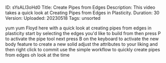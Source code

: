ID: sYsALl3oHd0
Title: Create Pipes from Edges
Description: This video takes a quick look at Creating Pipes from Edges in Plasticity.
Duration: 30
Version: 
Uploaded: 20230518
Tags: unsorted

yum yum Floyd here with a quick look at
creating pipes from edges in plasticity
start by selecting the edges you'd like
to build from then press P to activate
the pipe tool next press B on the
keyboard to activate the new body
feature to create a new solid adjust the
attributes to your liking and then right
click to commit use the simple workflow
to quickly create pipes from edges oh
look at the time
